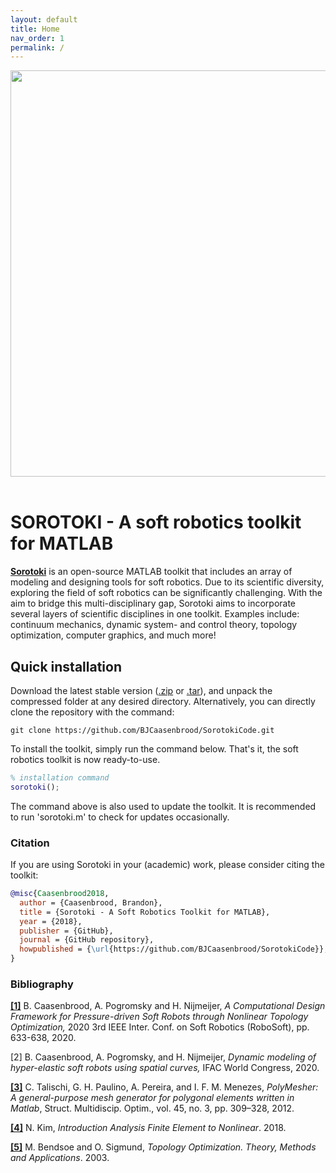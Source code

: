 ```yaml
---
layout: default
title: Home
nav_order: 1
permalink: /
---
```


<script src="https://cdn.mathjax.org/mathjax/latest/MathJax.js?config=TeX-AMS-MML_HTMLorMML" type="text/javascript"></script> 
<div align="center"> <img src="./docs/libary/img/softrobot.png" width="650"> </div> <br/>

# **SOROTOKI** - A soft robotics toolkit for MATLAB
[**Sorotoki**](https://bjcaasenbrood.github.io/SorotokiCode/) is an open-source MATLAB toolkit that includes an array of modeling and designing tools for soft robotics. Due to its scientific diversity, exploring the field of soft robotics can be significantly challenging. With the aim to bridge this multi-disciplinary gap, Sorotoki aims to incorporate several layers of scientific disciplines in one toolkit. Examples include: continuum mechanics, dynamic system- and control theory, topology optimization, computer graphics, and much more! 

## Quick installation
Download the latest stable version ([.zip](https://github.com/BJCaasenbrood/SorotokiCode/zipball/master) or [.tar](https://github.com/BJCaasenbrood/SorotokiCode/tarball/master)), and unpack the compressed folder at any desired directory. Alternatively, you can directly clone the repository with the command:
```git
git clone https://github.com/BJCaasenbrood/SorotokiCode.git
```

To install the toolkit, simply run the command below. That's it, the soft robotics toolkit is now ready-to-use.
```matlab
% installation command
sorotoki();
```
The command above is also used to update the toolkit. It is recommended to run 'sorotoki.m' to check for updates occasionally. 

### Citation
If you are using Sorotoki in your (academic) work, please consider citing the toolkit:
```bibtex
@misc{Caasenbrood2018,
  author = {Caasenbrood, Brandon},
  title = {Sorotoki - A Soft Robotics Toolkit for MATLAB},
  year = {2018},
  publisher = {GitHub},
  journal = {GitHub repository},
  howpublished = {\url{https://github.com/BJCaasenbrood/SorotokiCode}},
}
```

### Bibliography
[**[1]**](https://ieeexplore.ieee.org/abstract/document/9116010/metrics#metrics) B. Caasenbrood, A. Pogromsky and H. Nijmeijer, *A Computational Design Framework for Pressure-driven Soft Robots through Nonlinear Topology Optimization,* 2020 3rd IEEE Inter. Conf. on Soft Robotics (RoboSoft), pp. 633-638, 2020.

[2] B. Caasenbrood, A. Pogromsky, and H. Nijmeijer, *Dynamic modeling of hyper-elastic soft robots using spatial curves,* IFAC World Congress, 2020.

[**[3]**](https://link.springer.com/article/10.1007/s00158-011-0706-z) C. Talischi, G. H. Paulino, A. Pereira, and I. F. M. Menezes, *PolyMesher: A general-purpose mesh generator for polygonal elements written in Matlab*, Struct. Multidiscip. Optim., vol. 45, no. 3, pp. 309–328, 2012.

[**[4]**](https://www.springer.com/gp/book/9781441917454) N. Kim, *Introduction Analysis Finite Element to Nonlinear*. 2018.

[**[5]**](https://www.springer.com/gp/book/9783540429920) M. Bendsoe and O. Sigmund, *Topology Optimization. Theory, Methods and Applications*. 2003.


